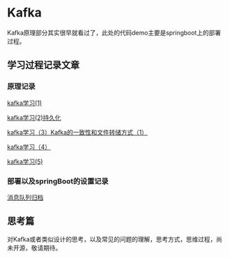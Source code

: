 # Kafka

Kafka原理部分其实很早就看过了，此处的代码demo主要是springboot上的部署过程。



## 学习过程记录文章

### 原理记录

[kafka学习(1)](http://42.193.170.22/2021/01/27/kafka1/kafka/)

[kafka学习(2)持久化](http://42.193.170.22/2021/01/27/kafka2/kafka/)

[kafka学习（3）Kafka的一致性和文件转储方式（1）](http://42.193.170.22/2021/01/27/kafka3/kafka/)

[kafka学习（4）](http://42.193.170.22/2021/01/27/kafka4/kafka/)

[kafka学习(5)](http://42.193.170.22/2021/01/27/kafka5/kafka/)

### 部署以及springBoot的设置记录

[消息队列归档](https://github.com/oszn/Y2023/blob/main/%E7%BB%84%E4%BB%B6/%E6%B6%88%E6%81%AF%E9%98%9F%E5%88%97.md)

## 思考篇

对Kafka或者类似设计的思考，以及常见的问题的理解，思考方式，思维过程，尚未开源，敬请期待。
